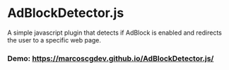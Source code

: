 # AdBlockDetector.js
A simple javascript plugin that detects if AdBlock is enabled and redirects the user to a specific web page.
### Demo: https://marcoscgdev.github.io/AdBlockDetector.js/

